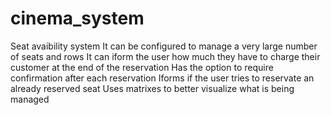 # cinema_system
Seat avaibility system
It can be configured to manage a very large number of seats and rows
It can iform the user how much they have to charge their customer at the end of the reservation
Has the option to require confirmation after each reservation
Iforms if the user tries to reservate an already reserved seat
Uses matrixes to better visualize what is being managed
